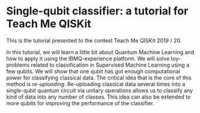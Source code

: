 # Single-qubit classifier: a tutorial for Teach Me QISKit

This is the tutorial presented to the contest Teach Me QISKit 2019 / 20. 

In this tutorial, we will learn a little bit about Quantum Machine Learning and how to apply it using the IBMQ-experience platform. We will solve toy-problems related to classification in Supervised Machine Learning using a few qubits. We will show that one qubit has got enough computational power for classifying classical data. The critical idea that is the core of this method is *re-uploading*. Re-uploading classical data several times into a single-qubit quantum circuit via unitary operations allows us to classify any kind of data into any number of classes. This idea can also be extended to more qubits for improving the performance of the classifier.


